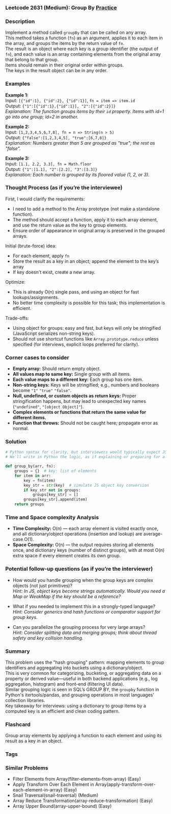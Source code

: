 ### Leetcode 2631 (Medium): Group By [Practice](https://leetcode.com/problems/group-by)

### Description  
Implement a method called `groupBy` that can be called on any array.  
This method takes a function (`fn`) as an argument, applies it to each item in the array, and groups the items by the return value of `fn`.  
The result is an object where each key is a group identifier (the output of `fn`), and each value is an array containing elements from the original array that belong to that group.  
Items should remain in their original order within groups.  
The keys in the result object can be in any order.

### Examples  

**Example 1:**  
Input: `[{"id":1}, {"id":2}, {"id":1}]`, `fn = item => item.id`  
Output: `{"1":[{"id":1},{"id":1}], "2":[{"id":2}]}`  
*Explanation: The function groups items by their `id` property. Items with id=1 go into one group; id=2 in another.*

**Example 2:**  
Input: `[1,2,3,4,5,6,7,8], fn = n => String(n > 5)`  
Output: `{"false":[1,2,3,4,5], "true":[6,7,8]}`  
*Explanation: Numbers greater than 5 are grouped as "true"; the rest as "false".*

**Example 3:**  
Input: `[1.1, 2.2, 3.3], fn = Math.floor`  
Output: `{"1":[1.1], "2":[2.2], "3":[3.3]}`  
*Explanation: Each number is grouped by its floored value (1, 2, or 3).*

### Thought Process (as if you’re the interviewee)  
First, I would clarify the requirements:  
- I need to add a method to the Array prototype (not make a standalone function).  
- The method should accept a function, apply it to each array element, and use the return value as the key to group elements.  
- Ensure order of appearance in original array is preserved in the grouped arrays.

Initial (brute-force) idea:  
- For each element, apply `fn`  
- Store the result as a key in an object; append the element to the key’s array  
- If key doesn't exist, create a new array.

Optimize:  
- This is already O(n) single pass, and using an object for fast lookups/assignments.  
- No better time complexity is possible for this task; this implementation is efficient.

Trade-offs:  
- Using object for groups: easy and fast, but keys will only be stringified (JavaScript serializes non-string keys).
- Should not use shortcut functions like `Array.prototype.reduce` unless specified (for interviews, explicit loops preferred for clarity).

### Corner cases to consider  
- **Empty array:** Should return empty object.
- **All values map to same key:** Single group with all items.
- **Each value maps to a different key:** Each group has one item.
- **Non-string keys:** Keys will be stringified; e.g., numbers and booleans become `"1"` `"true"` `"false"`.
- **Null, undefined, or custom objects as return keys:** Proper stringification happens, but may lead to unexpected key names (`"undefined"`, `"[object Object]"`).
- **Complex elements or functions that return the same value for different items.**
- **Function that throws:** Should not be caught here; propagate error as normal.

### Solution

```python
# Python syntax for clarity, but interviewers would typically expect JS.
# We'll write in Python the logic, as if explaining or preparing for a port to JS.

def group_by(arr, fn):
    groups = {}  # key: list of elements
    for item in arr:
        key = fn(item)
        key_str = str(key)  # simulate JS object key conversion
        if key_str not in groups:
            groups[key_str] = []
        groups[key_str].append(item)
    return groups
```

### Time and Space complexity Analysis  

- **Time Complexity:** O(n) — each array element is visited exactly once, and all dictionary/object operations (insertion and lookup) are average-case O(1).
- **Space Complexity:** O(n) — the output requires storing all elements once, and dictionary keys (number of distinct groups), with at most O(n) extra space if every element creates its own group.

### Potential follow-up questions (as if you’re the interviewer)  

- How would you handle grouping when the group keys are complex objects (not just primitives)?  
  *Hint: In JS, object keys become strings automatically. Would you need a Map or WeakMap if the key should be a reference?*

- What if you needed to implement this in a strongly-typed language?  
  *Hint: Consider generics and hash functions or comparator support for group keys.*

- Can you parallelize the grouping process for very large arrays?  
  *Hint: Consider splitting data and merging groups; think about thread safety and key collision handling.*

### Summary
This problem uses the "hash grouping" pattern: mapping elements to group identifiers and aggregating into buckets using a dictionary/object.  
This is very common for categorizing, bucketing, or aggregating data on a property or derived value—useful in both backend applications (e.g., log aggregation, histogram) and front-end (filtering UI data).  
Similar grouping logic is seen in SQL’s GROUP BY, the `groupby` function in Python's itertools/pandas, and grouping operations in most languages’ collection libraries.  
Key takeaway for interviews: using a dictionary to group items by a computed key is an efficient and clean coding pattern.


### Flashcard
Group array elements by applying a function to each element and using its result as a key in an object.

### Tags

### Similar Problems
- Filter Elements from Array(filter-elements-from-array) (Easy)
- Apply Transform Over Each Element in Array(apply-transform-over-each-element-in-array) (Easy)
- Snail Traversal(snail-traversal) (Medium)
- Array Reduce Transformation(array-reduce-transformation) (Easy)
- Array Upper Bound(array-upper-bound) (Easy)